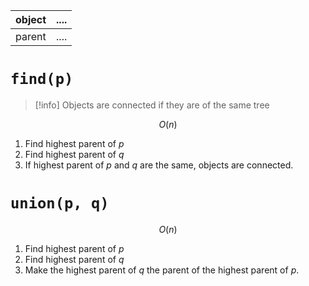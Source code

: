 
| object | .... |
| ------ | ---- |
| parent | .... |

# ``find(p)``

> [!info] Objects are connected if they are of the same tree

$$ O(n)$$
1. Find highest parent of $p$
2. Find highest parent of $q$
3. If highest parent of $p$ and $q$ are the same, objects are connected.

# ``union(p, q)``


$$ O(n) $$
1. Find highest parent of $p$
2. Find highest parent of $q$
3. Make the highest parent of $q$ the parent of the highest parent of $p$.